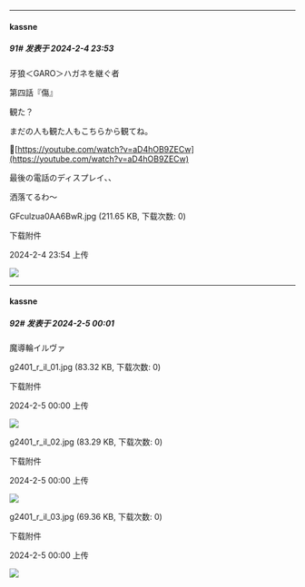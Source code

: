 
*****

####  kassne  
##### 91#       发表于 2024-2-4 23:53

牙狼＜GARO＞ハガネを継ぐ者

第四話『傷』

観た？

まだの人も観た人もこちらから観てね。

🔗[https://youtube.com/watch?v=aD4hOB9ZECw](https://youtube.com/watch?v=aD4hOB9ZECw)

最後の電話のディスプレイ、、

洒落てるわ〜

GFculzua0AA6BwR.jpg
(211.65 KB, 下载次数: 0)

下载附件

2024-2-4 23:54 上传

<img src="https://img.saraba1st.com/forum/202402/04/235434emvebcmlf2bvm4hc.jpg" referrerpolicy="no-referrer">

*****

####  kassne  
##### 92#       发表于 2024-2-5 00:01

魔導輪イルヴァ

g2401_r_il_01.jpg
(83.32 KB, 下载次数: 0)

下载附件

2024-2-5 00:00 上传

<img src="https://img.saraba1st.com/forum/202402/05/000053v0ejrexhm8naze7e.jpg" referrerpolicy="no-referrer">

g2401_r_il_02.jpg
(83.29 KB, 下载次数: 0)

下载附件

2024-2-5 00:00 上传

<img src="https://img.saraba1st.com/forum/202402/05/000055z66e74mhon44h46s.jpg" referrerpolicy="no-referrer">

g2401_r_il_03.jpg
(69.36 KB, 下载次数: 0)

下载附件

2024-2-5 00:00 上传

<img src="https://img.saraba1st.com/forum/202402/05/000058ksam2z3kk2km3tgz.jpg" referrerpolicy="no-referrer">

